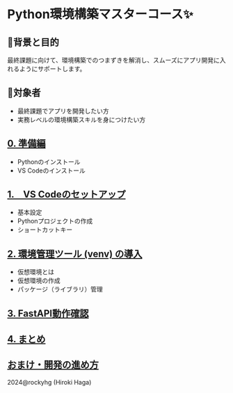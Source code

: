 # Python環境構築マスターコース✨

## 🚀背景と目的
最終課題に向けて、環境構築でのつまずきを解消し、スムーズにアプリ開発に入れるようにサポートします。

## 👥対象者
- 最終課題でアプリを開発したい方
- 実務レベルの環境構築スキルを身につけたい方

## [0. 準備編](./0_prepare.md)
- Pythonのインストール
- VS Codeのインストール

## [1.　VS Codeのセットアップ](./1_vscode-tutorial.md)
- 基本設定
- Pythonプロジェクトの作成
- ショートカットキー

## [2. 環境管理ツール (venv) の導入](./2_venv.md)
- 仮想環境とは
- 仮想環境の作成
- パッケージ（ライブラリ）管理

## [3. FastAPI動作確認](./3_fastapi.md)

## [4. まとめ](./4_final-chapter.md)

## [おまけ・開発の進め方](./appendix.md)

2024@rockyhg (Hiroki Haga)
